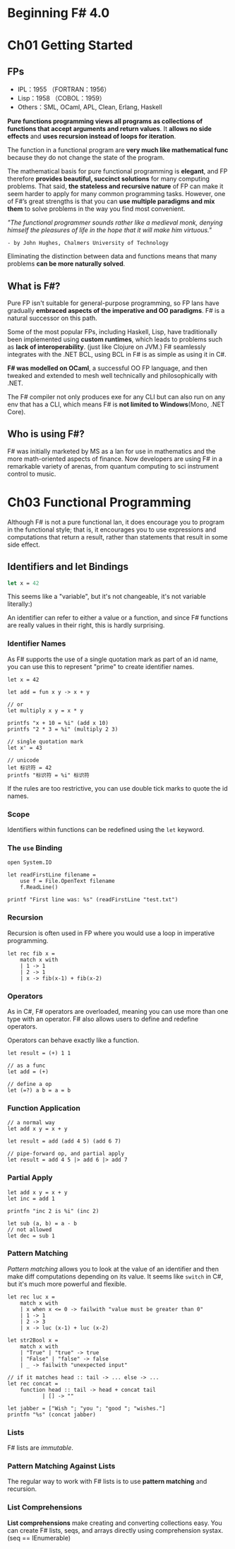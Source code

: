 # Beginning F# 4.0

# Ch01 Getting Started

## FPs

* IPL：1955 （FORTRAN：1956）
* Lisp：1958 （COBOL：1959）
* Others：SML, OCaml, APL, Clean, Erlang, Haskell

**Pure functions programming views all programs as collections of functions that accept arguments and return values**. It **allows no side effects** and **uses recursion instead of loops for iteration**.

The function in a functional program are **very much like mathematical func** because they do not change the state of the program.

The mathematical basis for pure functional programming is **elegant**, and FP therefore **provides beautiful, succinct solutions** for many computing problems. That said, **the stateless and recursive nature** of FP can make it seem harder to apply for many common programming tasks. However, one of F#’s great strengths is that you can **use multiple paradigms and mix them** to solve problems in the way you find most convenient.

*"The functional programmer sounds rather like a medieval monk, denying himself the pleasures of life in the hope that it will make him virtuous."*

	- by John Hughes, Chalmers University of Technology

Eliminating the distinction between data and functions means that many problems **can be more naturally solved**.

## What is F#?

Pure FP isn't suitable for general-purpose programming, so FP lans have gradually **embraced aspects of the imperative and OO paradigms**. F# is a natural successor on this path.

Some of the most popular FPs, including Haskell, Lisp, have traditionally been implemented using **custom runtimes**, which leads to problems such as **lack of interoperability**. (just like Clojure on JVM.) F# seamlessly integrates with the .NET BCL, using BCL in F# is as simple as using it in C#.

**F# was modelled on OCaml**, a successful OO FP language, and then tweaked and extended to mesh well technically and philosophically with .NET.

The F# compiler not only produces exe for any CLI but can also run on any env that has a CLI, which means F# is **not limited to Windows**(Mono, .NET Core).

## Who is using F#?

F# was initially marketed by MS as a lan for use in mathematics and the more math-oriented aspects of finance. Now developers are using F# in a remarkable variety of arenas, from quantum computing to sci instrument control to music.

# Ch03 Functional Programming

Although F# is not a pure functional lan, it does encourage you to program in the functional style; that is, it encourages you to use expressions and computations that return a result, rather than statements that result in some side effect.

## Identifiers and let Bindings

```fsharp
let x = 42
```

This seems like a "variable", but it's not changeable, it's not variable literally:)

An identifier can refer to either a value or a function, and since F# functions are really values in their right, this is hardly surprising.

### Identifier Names

As F# supports the use of a single quotation mark as part of an id name, you can use this to represent "prime" to create identifier names.

```f#
let x = 42

let add = fun x y -> x + y

// or
let multiply x y = x * y

printfs "x + 10 = %i" (add x 10)
printfs "2 * 3 = %i" (multiply 2 3)

// single quotation mark
let x' = 43

// unicode
let 标识符 = 42
printfs "标识符 = %i" 标识符
```

If the rules are too restrictive, you can use double tick marks to quote the id names.

### Scope

Identifiers within functions can be redefined using the `let` keyword.

### The `use` Binding

```f#
open System.IO

let readFirstLine filename = 
    use f = File.OpenText filename
    f.ReadLine()

printf "First line was: %s" (readFirstLine "test.txt")
```

### Recursion

Recursion is often used in FP where you would use a loop in imperative programming.

```f#
let rec fib x = 
    match x with
    | 1 -> 1
    | 2 -> 1
    | x -> fib(x-1) + fib(x-2)
```

### Operators

As in C#, F# operators are overloaded, meaning you can use more than one type with an operator. F# also allows users to define and redefine operators.

Operators can behave exactly like a function.

```f#
let result = (+) 1 1

// as a func
let add = (+)

// define a op
let (=?) a b = a = b
```

### Function Application

```f#
// a normal way
let add x y = x + y

let result = add (add 4 5) (add 6 7)

// pipe-forward op, and partial apply
let result = add 4 5 |> add 6 |> add 7
```

### Partial Apply

```f#
let add x y = x + y
let inc = add 1

printfn "inc 2 is %i" (inc 2)

let sub (a, b) = a - b
// not allowed
let dec = sub 1
```

### Pattern Matching

*Pattern matching* allows you to look at the value of an identifier and then make diff computations depending on its value. It seems like `switch` in C#, but it's much more powerful and flexible.

```f#
let rec luc x = 
    match x with
    | x when x <= 0 -> failwith "value must be greater than 0"
    | 1 -> 1
    | 2 -> 3
    | x -> luc (x-1) + luc (x-2)

let str2Bool x =
    match x with
    | "True" | "true" -> true
    | "False" | "false" -> false
    | _ -> failwith "unexpected input"
```

```f#
// if it matches head :: tail -> ... else -> ...
let rec concat =
    function head :: tail -> head + concat tail
           | [] -> ""

let jabber = ["Wish "; "you "; "good "; "wishes."]
printfn "%s" (concat jabber)
```

### Lists

F# lists are *immutable*.

### Pattern Matching Against Lists

The regular way to work with F# lists is to use **pattern matching** and recursion. 

### List Comprehensions

**List comprehensions** make creating and converting collections easy. You can create F# lists, seqs, and arrays directly using comprehension systax. (seq == IEnumerable)





